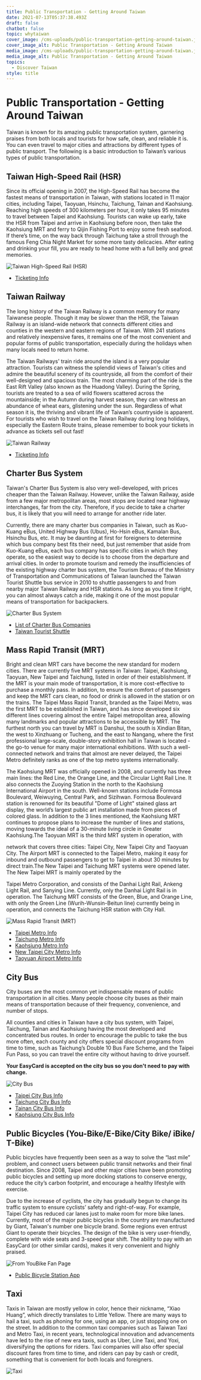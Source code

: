 ```yaml
---
title: Public Transportation - Getting Around Taiwan
date: 2021-07-13T05:37:38.493Z
draft: false
chatbot: false
topic: whytaiwan
cover_image: /cms-uploads/public-transportation-getting-around-taiwan.jpg
cover_image_alt: Public Transportation - Getting Around Taiwan
media_image: /cms-uploads/public-transportation-getting-around-taiwan.jpg
media_image_alt: Public Transportation - Getting Around Taiwan
topics:
  - Discover Taiwan
style: title
---
```

# Public Transportation - Getting Around Taiwan

Taiwan is known for its amazing public transportation system, garnering praises from both locals and tourists for how safe, clean, and reliable it is. You can even travel to major cities and attractions by different types of public transport. The following is a basic introduction to Taiwan’s various types of public transportation.  

## Taiwan High-Speed Rail (HSR)

Since its official opening in 2007, the High-Speed Rail has become the fastest means of transportation in Taiwan, with stations located in 11 major cities, including Taipei, Taoyuan, Hsinchu, Taichung, Tainan and Kaohsiung. Reaching high speeds of 300 kilometers per hour, it only takes 95 minutes to travel between Taipei and Kaohsiung.
Tourists can wake up early, take the HSR from Taipei and arrive in Kaohsiung before noon, then take the Kaohsiung MRT and ferry to Qijin Fishing Port to enjoy some fresh seafood. If there’s time, on the way back through Taichung take a stroll through the famous Feng Chia Night Market for some more tasty delicacies. After eating and drinking your fill, you are ready to head home with a full belly and great memories.

![Taiwan High-Speed Rail (HSR)](/cms-uploads/taiwan-high-speed-rail-hsr-.jpg "From Taiwan High-Speed Rail (HSR) Fan Page")

* [Ticketing Info](https://en.thsrc.com.tw/ "to Taiwan High-Speed Rail Website")

## Taiwan Railway

The long history of the Taiwan Railway is a common memory for many Taiwanese people. Though it may be slower than the HSR, the Taiwan Railway is an island-wide network that connects different cities and counties in the western and eastern regions of Taiwan. With 241 stations and relatively inexpensive fares, it remains one of the most convenient and popular forms of public transportation, especially during the holidays when many locals need to return home.

The Taiwan Railways' train ride around the island is a very popular attraction. Tourists can witness the splendid views of Taiwan's cities and admire the beautiful scenery of its countryside, all from the comfort of their well-designed and spacious train. The most charming part of the ride is the East Rift Valley (also known as the Huadong Valley). During the Spring, tourists are treated to a sea of wild flowers scattered across the mountainside; in the Autumn during harvest season, they can witness an abundance of wheat ears, glistening under the sun. Regardless of what season it is, the thriving and vibrant life of Taiwan’s countryside is apparent. For tourists who wish to travel on the Taiwan Railway during long holidays, especially the Eastern Route trains, please remember to book your tickets in advance as tickets sell out fast!

![Taiwan Railway](/cms-uploads/taiwan-railway.jpg)

* [Ticketing Info](https://www.railway.gov.tw/tra-tip-web/tip " to Taiwan Railway Website")

## Charter Bus System

Taiwan's Charter Bus System is also very well-developed, with prices cheaper than the Taiwan Railway. However, unlike the Taiwan Railway, aside from a few major metropolitan areas, most stops are located near highway interchanges, far from the city. Therefore, if you decide to take a charter bus, it is likely that you will need to arrange for another ride later.

Currently, there are many charter bus companies in Taiwan, such as Kuo-Kuang eBus, United Highway Bus (Ubus), Ho-Hsin eBus, Kamalan Bus, Hsinchu Bus, etc. It may be daunting at first for foreigners to determine which bus company best fits their need, but just remember that aside from Kuo-Kuang eBus, each bus company has specific cities in which they operate, so the easiest way to decide is to choose from the departure and arrival cities.
In order to promote tourism and remedy the insufficiencies of the existing highway charter bus system, the Tourism Bureau of the Ministry of Transportation and Communications of Taiwan launched the Taiwan Tourist Shuttle bus service in 2010 to shuttle passengers to and from nearby major Taiwan Railway and HSR stations. As long as you time it right, you can almost always catch a ride, making it one of the most popular means of transportation for backpackers.

![Charter Bus System](/cms-uploads/charter-bus-system.jpg "From Tourism Bureau")

* [List of Charter Bus Companies](https://zh.wikipedia.org/wiki/%E4%B8%AD%E8%8F%AF%E6%B0%91%E5%9C%8B%E6%B1%BD%E8%BB%8A%E5%AE%A2%E9%81%8B%E6%A5%AD%E8%80%85%E5%88%97%E8%A1%A8  " to List of Charter Bus Companies Website")
* [Taiwan Tourist Shuttle](https://www.taiwantrip.com.tw/   " to Taiwan Trip Website")

## Mass Rapid Transit (MRT)

Bright and clean MRT cars have become the new standard for modern cities. There are currently five MRT systems in Taiwan: Taipei, Kaohsiung, Taoyuan, New Taipei and Taichung, listed in order of their establishment. If the MRT is your main mode of transportation, it is more cost-effective to purchase a monthly pass. In addition, to ensure the comfort of passengers and keep the MRT cars clean, no food or drink is allowed in the station or on the trains.
The Taipei Mass Rapid Transit, branded as the Taipei Metro, was the first MRT to be established in Taiwan, and has since developed six different lines covering almost the entire Taipei metropolitan area, allowing many landmarks and popular attractions to be accessible by MRT. The furthest north you can travel by MRT is Danshui, the south is Xindian Bitan, the west to Xinzhuang or Tucheng, and the east to Nangang, where the first professional large-scale, double-story exhibition hall in Taiwan is located - the go-to venue for many major international exhibitions. With such a well-connected network and trains that almost are never delayed, the Taipei Metro definitely ranks as one of the top metro systems internationally.

The Kaohsiung MRT was officially opened in 2008, and currently has three main lines: the Red Line, the Orange Line, and the Circular Light Rail Line. It also connects the Zuoying Station in the north to the Kaohsiung International Airport in the south. Well-known stations include Formosa Boulevard, Weiwuying, Central Park, and Sizihwan. Formosa Boulevard station is renowned for its beautiful "Dome of Light" stained glass art display, the world’s largest public art installation made from pieces of colored glass. In addition to the 3 lines mentioned, the Kaohsiung MRT continues to propose plans to increase the number of lines and stations, moving towards the ideal of a 30-minute living circle in Greater Kaohsiung.The Taoyuan MRT is the third MRT system in operation, with 

network that covers three cities: Taipei City, New Taipei City and Taoyuan City. The Airport MRT is connected to the Taipei Metro, making it easy for inbound and outbound passengers to get to Taipei in about 30 minutes by direct train.The New Taipei and Taichung MRT systems were opened later. The New Taipei MRT is mainly operated by the 

Taipei Metro Corporation, and consists of the Danhai Light Rail, Ankeng Light Rail, and Sanying Line. Currently, only the Danhai Light Rail is in operation. The Taichung MRT consists of the Green, Blue, and Orange Line, with only the Green Line (Wurih-Wunsin-Beitun line) currently being in operation, and connects the Taichung HSR station with City Hall.

![Mass Rapid Transit (MRT)](/cms-uploads/mrt.jpg)

* [Taipei Metro Info](https://www.metro.taipei.tw " to Taipei Metro Website")
* [Taichung Metro Info](https://www.tmrt.com.tw/ " to Taichung Metro Website")
* [Kaohsiung Metro Info](https://www.krtc.com.tw/ " to Kaohsiung Metro Website")
* [New Taipei City Metro Info](https://www.ntmetro.com.tw/ " to New Taipei City Metro Website")
* [Taoyuan Airport Metro Info](https://www.taoyuan-airport.com " to Taoyuan Airport Metro Website")

## City Bus

City buses are the most common yet indispensable means of public transportation in all cities. Many people choose city buses as their main means of transportation because of their frequency, convenience, and number of stops.

All counties and cities in Taiwan have a city bus system, with Taipei, Taichung, Tainan and Kaohsiung having the most developed and concentrated bus routes. In order to encourage the public to take the bus more often, each county and city offers special discount programs from time to time, such as Taichung’s Double 10 Bus Fare Scheme, and the Taipei Fun Pass, so you can travel the entire city without having to drive yourself.

**Your EasyCard is accepted on the city bus so you don't need to pay with change.**

![City Bus](/cms-uploads/bus.jpg)

* [Taipei City Bus Info](https://ebus.gov.taipei/ "to Taipei City Bus Website")
* [Taichung City Bus Info](https://citybus.taichung.gov.tw/ebus "to Taichung City Bus Website")
* [Tainan City Bus Info](https://tourguide.tainan.gov.tw/newtnbusweb/ "to Tainan City Bus Website")
* [Kaohsiung City Bus Info](https://ibus.tbkc.gov.tw/ibus/ "to Kaohsiung City Bus Website")

## Public Bicycles (You-Bike/E-Bike/City Bike/ iBike/ T-Bike)

Public bicycles have frequently been seen as a way to solve the “last mile” problem, and connect users between public transit networks and their final destination. Since 2008, Taipei and other major cities have been promoting public bicycles and setting up more docking stations to conserve energy, reduce the city’s carbon footprint, and encourage a healthy lifestyle with exercise.

Due to the increase of cyclists, the city has gradually begun to change its traffic system to ensure cyclists’ safety and right-of-way. For example, Taipei City has reduced car lanes just to make room for more bike lanes.
Currently, most of the major public bicycles in the country are manufactured by Giant, Taiwan's number one bicycle brand. Some regions even entrust Giant to operate their bicycles. The design of the bike is very user-friendly, complete with wide seats and 3-speed gear shift. The ability to pay with an EasyCard (or other similar cards), makes it very convenient and highly praised.

![From YouBike Fan Page](/cms-uploads/ubike.jpg)

* [Public Bicycle Station App](https://play.google.com/store/apps/details?id=tw.skystar.publicbike&hl=zh_TW&gl=US " to Public Bicycle Station App Website")

## Taxi

Taxis in Taiwan are mostly yellow in color, hence their nickname, “Xiao Huang”, which directly translates to Little Yellow. There are many ways to hail a taxi, such as phoning for one, using an app, or just stopping one on the street. In addition to the common taxi companies such as Taiwan Taxi and Metro Taxi, in recent years, technological innovation and advancements have led to the rise of new era taxis, such as Uber, Line Taxi, and Yoxi, diversifying the options for riders. Taxi companies will also offer special discount fares from time to time, and riders can pay by cash or credit, something that is convenient for both locals and foreigners. 

![Taxi](/cms-uploads/taxi.jpg)